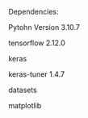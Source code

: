 Dependencies:

Pytohn Version 3.10.7

tensorflow 2.12.0

keras

keras-tuner 1.4.7

datasets

matplotlib
